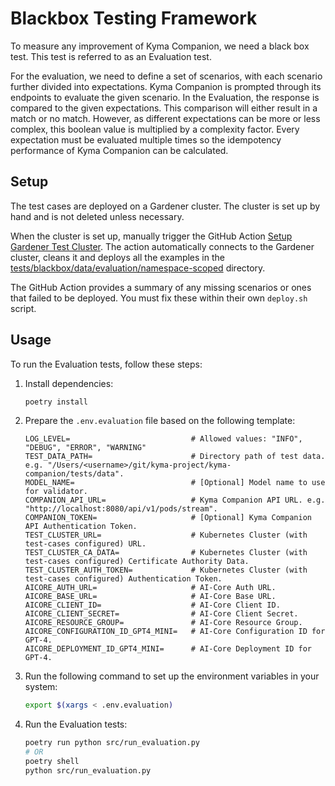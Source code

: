 # Blackbox Testing Framework

To measure any improvement of Kyma Companion, we need a black box test. This test is referred to as an Evaluation test.

For the evaluation, we need to define a set of scenarios, with each scenario further divided into expectations. Kyma Companion is prompted through its endpoints to evaluate the given scenario. In the Evaluation, the response is compared to the given expectations. This comparison will either result in a match or no match. However, as different expectations can be more or less complex, this boolean value is multiplied by a complexity factor. Every expectation must be evaluated multiple times so the idempotency performance of Kyma Companion can be calculated.

## Setup

The test cases are deployed on a Gardener cluster. The cluster is set up by hand and is not deleted unless necessary.

When the cluster is set up, manually trigger the GitHub Action [Setup Gardener Test Cluster](https://github.com/kyma-project/kyma-companion/actions/workflows/setup-test-cluster.yaml).
The action automatically connects to the Gardener cluster, cleans it and deploys all the examples in the [tests/blackbox/data/evaluation/namespace-scoped](../../tests/blackbox/data/evaluation/namespace-scoped) directory.

The GitHub Action provides a summary of any missing scenarios or ones that failed to be deployed. You must fix these within their own `deploy.sh` script.

## Usage

To run the Evaluation tests, follow these steps:

1. Install dependencies:

    ```bash
    poetry install
    ```

2. Prepare the `.env.evaluation` file based on the following template:

    ```
   LOG_LEVEL=                           # Allowed values: "INFO", "DEBUG", "ERROR", "WARNING"
   TEST_DATA_PATH=                      # Directory path of test data. e.g. "/Users/<username>/git/kyma-project/kyma-companion/tests/data".
   MODEL_NAME=                          # [Optional] Model name to use for validator.
   COMPANION_API_URL=                   # Kyma Companion API URL. e.g. "http://localhost:8080/api/v1/pods/stream".
   COMPANION_TOKEN=                     # [Optional] Kyma Companion API Authentication Token.
   TEST_CLUSTER_URL=                    # Kubernetes Cluster (with test-cases configured) URL.
   TEST_CLUSTER_CA_DATA=                # Kubernetes Cluster (with test-cases configured) Certificate Authority Data.
   TEST_CLUSTER_AUTH_TOKEN=             # Kubernetes Cluster (with test-cases configured) Authentication Token.
   AICORE_AUTH_URL=                     # AI-Core Auth URL.
   AICORE_BASE_URL=                     # AI-Core Base URL.
   AICORE_CLIENT_ID=                    # AI-Core Client ID.
   AICORE_CLIENT_SECRET=                # AI-Core Client Secret.
   AICORE_RESOURCE_GROUP=               # AI-Core Resource Group.
   AICORE_CONFIGURATION_ID_GPT4_MINI=   # AI-Core Configuration ID for GPT-4.
   AICORE_DEPLOYMENT_ID_GPT4_MINI=      # AI-Core Deployment ID for GPT-4.
    ```

3. Run the following command to set up the environment variables in your system:

    ```bash
    export $(xargs < .env.evaluation)
    ```

4. Run the Evaluation tests:

    ```bash
   poetry run python src/run_evaluation.py
   # OR
   poetry shell
   python src/run_evaluation.py
    ```
